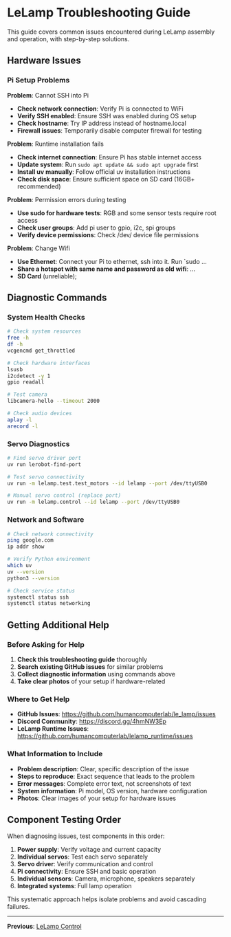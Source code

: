 # LeLamp Troubleshooting Guide

This guide covers common issues encountered during LeLamp assembly and operation, with step-by-step solutions.

## Hardware Issues

### Pi Setup Problems

**Problem**: Cannot SSH into Pi

- **Check network connection**: Verify Pi is connected to WiFi
- **Verify SSH enabled**: Ensure SSH was enabled during OS setup
- **Check hostname**: Try IP address instead of hostname.local
- **Firewall issues**: Temporarily disable computer firewall for testing

**Problem**: Runtime installation fails

- **Check internet connection**: Ensure Pi has stable internet access
- **Update system**: Run `sudo apt update && sudo apt upgrade` first
- **Install uv manually**: Follow official uv installation instructions
- **Check disk space**: Ensure sufficient space on SD card (16GB+ recommended)

**Problem**: Permission errors during testing

- **Use sudo for hardware tests**: RGB and some sensor tests require root access
- **Check user groups**: Add pi user to gpio, i2c, spi groups
- **Verify device permissions**: Check /dev/ device file permissions

**Problem**: Change Wifi

- **Use Ethernet**: Connect your Pi to ethernet, ssh into it. Run `sudo ...
- **Share a hotspot with same name and password as old wifi**: ...
- **SD Card** (unreliable);

## Diagnostic Commands

### System Health Checks

```bash
# Check system resources
free -h
df -h
vcgencmd get_throttled

# Check hardware interfaces
lsusb
i2cdetect -y 1
gpio readall

# Test camera
libcamera-hello --timeout 2000

# Check audio devices
aplay -l
arecord -l
```

### Servo Diagnostics

```bash
# Find servo driver port
uv run lerobot-find-port

# Test servo connectivity
uv run -m lelamp.test.test_motors --id lelamp --port /dev/ttyUSB0

# Manual servo control (replace port)
uv run -m lelamp.control --id lelamp --port /dev/ttyUSB0
```

### Network and Software

```bash
# Check network connectivity
ping google.com
ip addr show

# Verify Python environment
which uv
uv --version
python3 --version

# Check service status
systemctl status ssh
systemctl status networking
```

## Getting Additional Help

### Before Asking for Help

1. **Check this troubleshooting guide** thoroughly
2. **Search existing GitHub issues** for similar problems
3. **Collect diagnostic information** using commands above
4. **Take clear photos** of your setup if hardware-related

### Where to Get Help

- **GitHub Issues**: https://github.com/humancomputerlab/le_lamp/issues
- **Discord Community**: https://discord.gg/4hmNW3Ep
- **LeLamp Runtime Issues**: https://github.com/humancomputerlab/lelamp_runtime/issues

### What Information to Include

- **Problem description**: Clear, specific description of the issue
- **Steps to reproduce**: Exact sequence that leads to the problem
- **Error messages**: Complete error text, not screenshots of text
- **System information**: Pi model, OS version, hardware configuration
- **Photos**: Clear images of your setup for hardware issues

## Component Testing Order

When diagnosing issues, test components in this order:

1. **Power supply**: Verify voltage and current capacity
2. **Individual servos**: Test each servo separately
3. **Servo driver**: Verify communication and control
4. **Pi connectivity**: Ensure SSH and basic operation
5. **Individual sensors**: Camera, microphone, speakers separately
6. **Integrated systems**: Full lamp operation

This systematic approach helps isolate problems and avoid cascading failures.

---

**Previous**: [LeLamp Control](./5.%20LeLamp%20Control.md)
